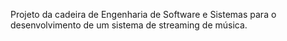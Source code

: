 Projeto da cadeira de Engenharia de Software e Sistemas para o desenvolvimento de um sistema de streaming de música.
